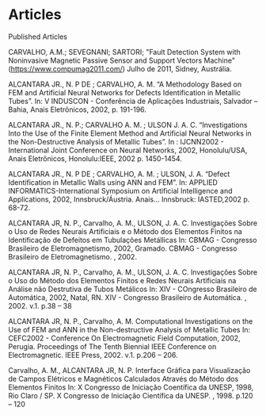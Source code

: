 # Articles
Published Articles

CARVALHO, A.M.; SEVEGNANI; SARTORI; "Fault Detection System with Noninvasive Magnetic Passive Sensor and Support Vectors Machine" (https://www.compumag2011.com/) Julho de 2011, Sidney, Austrália.
 
ALCANTARA JR., N. P DE ; CARVALHO, A. M. “A Methodology Based on FEM and Artificial Neural Networks for Defects Identification in Metallic Tubes”. In: V INDUSCON - Conferência de Aplicações Industriais, Salvador – Bahia, Anais Eletrônicos, 2002, p. 191-196.
 
ALCANTARA JR., N. P.; CARVALHO A. M. ; ULSON J. A. C. “Investigations Into the Use of the Finite Element Method and Artificial Neural Networks in the Non-Destructive Analysis of Metallic Tubes”. In : IJCNN2002 - International Joint Conference on Neural Networks, 2002, Honolulu/USA, Anais Eletrônicos, Honolulu:IEEE, 2002 p. 1450-1454.
 
ALCANTARA JR., N. P DE ; CARVALHO, A. M. ; ULSON, J. A. “Defect Identification in Metallic Walls using ANN and FEM”. In: APPLIED INFORMATICS-International Symposium on Artificial Intelligence and Applications, 2002, Innsbruck/Áustria. Anais... Innsbruck: IASTED,2002 p. 68-72.
 
ALCANTARA JR, N. P., Carvalho, A. M., ULSON, J. A. C. Investigações Sobre o Uso de Redes Neurais Artificiais e o Método dos Elementos Finitos na Identificação de Defeitos em Tubulações Metállicas In: CBMAG - Congresso Brasileiro de Eletromagnetismo, 2002, Gramado. CBMAG - Congresso Brasileiro de Eletromagnetismo. , 2002. 
 
ALCANTARA JR, N. P., Carvalho, A. M., ULSON, J. A. C. Investigações Sobre o Uso do Método dos Elementos Finitos e Redes Neurais Artificiais na Análise não Destrutiva de Tubos Metálicos In: XIV - COngresso Brasileiro de Automática, 2002, Natal, RN. XIV - Congresso Brasileiro de Automática. , 2002. v.1. p.38 – 38
 
ALCANTARA JR, N. P., Carvalho, A. M. Computational Investigations on the Use of FEM and ANN in the Non-destructive Analysis of Metallic Tubes In: CEFC2002 - Conference On Electromagnetic Field Computation, 2002, Perugia. Proceedings of The Tenth Biennial IEEE Conference on Electromagnetic. IEEE Press, 2002. v.1. p.206 – 206.
 
 Carvalho, A. M., ALCANTARA JR, N. P. Interface Gráfica para Visualização de Campos Elétricos e Magnéticos Calculados Através do Método dos Elementos Finitos In: X Congresso de Iniciação Coentífica da UNESP, 1998, Rio Claro / SP. X Congresso de Iniciação Científica da UNESP. , 1998. p.120 – 120
 
